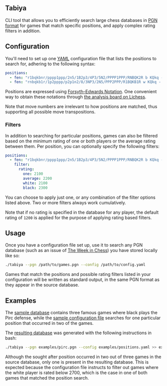 ## Tabiya

CLI tool that allows you to efficiently search large chess databases in [PGN format](https://en.wikipedia.org/wiki/Portable_Game_Notation) for games that match specific positions, and apply complex rating filters in addition. 

## Configuration

You'll need to set up one [YAML](https://en.wikipedia.org/wiki/YAML) configuration file that lists the positions to search for, adhering to the following syntax:

```yaml
positions:
  - fen: "r1bqkbnr/pppp1ppp/2n5/1B2p3/4P3/5N2/PPPP1PPP/RNBQK2R b KQkq - 3 3"
  - fen: "rnbqkb1r/1p2pppp/p2p1n2/8/3NP3/2N5/PPP2PPP/R1BQKB1R w KQkq - 0 6"
```

Positions are expressed using [Forsyth–Edwards Notation](https://en.wikipedia.org/wiki/Forsyth-Edwards_Notation). One convenient way to obtain these notations through [the analysis board on Lichess](https://lichess.org/analysis).

Note that move numbers are irrelevant to how positions are matched, thus supporting all possible move transpositions.

### Filters

In addition to searching for particular positions, games can also be filtered based on the minimum rating of one or both players or the average rating between them. Per position, you can optionally specify the following filters:

```yaml
positions:
  - fen: "r1bqkbnr/pppp1ppp/2n5/1B2p3/4P3/5N2/PPPP1PPP/RNBQK2R b KQkq - 3 3"
    filter:
      rating:
        one: 2100
        average: 2200
        white: 2100
        black: 2300
```

You can choose to apply just one, or any combination of the filter options listed above. Two or more filters always work cumulatively.

Note that if no rating is specified in the database for any player, the default rating of `1200` is applied for the purpose of applying rating based filters.

## Usage

Once you have a configuration file set up, use it to search any PGN database (such as an issue of [The Week in Chess](https://theweekinchess.com/twic)) you have stored locally like so:

```bash
./tabiya --pgn /path/to/games.pgn --config /path/to/config.yaml
```

Games that match the positions and possible rating filters listed in your configuration will be written as standard output, in the same PGN format as they appear in the source database.

## Examples

The [sample database](examples/database.pgn) contains three famous games where black plays the Pirc defense, while the [sample configuration file](examples/positions.yaml) searches for one particular position that occurred in two of the games.

The [resulting database](examples/output.pgn) was generated with the following instructions in bash:

```bash
./tabiya --pgn examples/pirc.pgn --config examples/positions.yaml >> examples/output.pgn
```

Although the sought after position occurred in two out of three games in the source database, only one is present in the resulting database. This is expected because the configuration file instructs to filter out games where the white player is rated below 2700, which is the case in one of both games that matched the position search.
